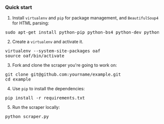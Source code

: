 ### Quick start

1. Install `virtualenv` and `pip` for package management, and `BeautifulSoup4` for HTML parsing:
<pre>sudo apt-get install python-pip python-bs4 python-dev python-virtualenv</pre>

2. Create a `virtualenv` and activate it.
<pre>
virtualenv --system-site-packages oaf
source oaf/bin/activate
</pre>

3. Fork and clone the scraper you're going to work on:
<pre>
git clone git@github.com:yourname/example.git
cd example
</pre>

4. Use `pip` to install the dependencies:
<pre>pip install -r requirements.txt</pre>

5. Run the scraper locally:
<pre>python scraper.py</pre>
